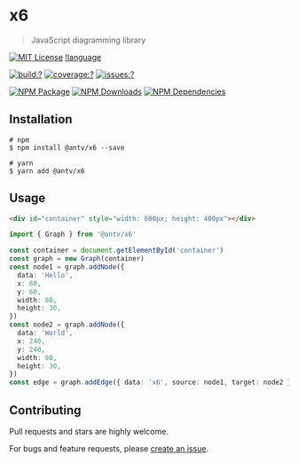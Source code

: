 # x6

> JavaScript diagramming library

[![MIT License](https://img.shields.io/badge/license-MIT_License-green.svg?style=flat-square)](https://github.com/antvis/x6/blob/master/LICENSE)
[!language](https://img.shields.io/badge/language-typescript-blue.svg?style=flat-square)

[![build:?](https://img.shields.io/travis/antvis/x6.svg?style=flat-square)](https://travis-ci.org/antvis/x6)
[![coverage:?](https://img.shields.io/coveralls/antvis/x6/master.svg?style=flat-square)](https://coveralls.io/github/antvis/x6)
[![issues:?](https://img.shields.io/github/issues/antvis/x6?style=flat-square)](https://github.com/antvis/x6/issues)

[![NPM Package](https://img.shields.io/npm/v/@antv/x6.svg?style=flat-square)](https://www.npmjs.com/package/@antv/x6)
[![NPM Downloads](http://img.shields.io/npm/dm/@antv/x6.svg?style=flat-square)](https://www.npmjs.com/package/@antv/x6)
[![NPM Dependencies](https://img.shields.io/david/antvis/x6?path=packages%2Fx6&style=flat-square)](https://www.npmjs.com/package/@antv/x6)

## Installation

```shell
# npm
$ npm install @antv/x6 --save

# yarn
$ yarn add @antv/x6
```

## Usage

```html
<div id="container" style="width: 600px; height: 400px"></div>
```

```ts
import { Graph } from '@antv/x6'

const container = document.getElementById('container')
const graph = new Graph(container)
const node1 = graph.addNode({
  data: 'Hello',
  x: 60,
  y: 60,
  width: 80,
  height: 30,
})
const node2 = graph.addNode({
  data: 'World',
  x: 240,
  y: 240,
  width: 80,
  height: 30,
})
const edge = graph.addEdge({ data: 'x6', source: node1, target: node2 })
```

## Contributing

Pull requests and stars are highly welcome.

For bugs and feature requests, please [create an issue](https://github.com/antvis/x6/issues/new).
